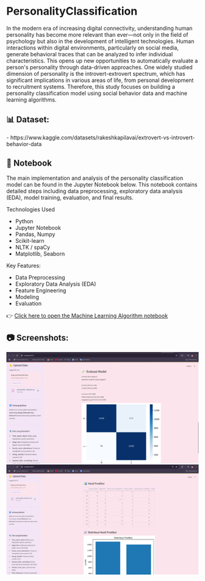 # PersonalityClassification

In the modern era of increasing digital connectivity, understanding human personality has become more relevant than ever—not only in the field of psychology but also in the development of intelligent technologies. Human interactions within digital environments, particularly on social media, generate behavioral traces that can be analyzed to infer individual characteristics. This opens up new opportunities to automatically evaluate a person's personality through data-driven approaches. One widely studied dimension of personality is the introvert-extrovert spectrum, which has significant implications in various areas of life, from personal development to recruitment systems. Therefore, this study focuses on building a personality classification model using social behavior data and machine learning algorithms.

<h2>📊 Dataset:</h2>
- https://www.kaggle.com/datasets/rakeshkapilavai/extrovert-vs-introvert-behavior-data


<h2>📓 Notebook</h2>

The main implementation and analysis of the personality classification model can be found in the Jupyter Notebook below. This notebook contains detailed steps including data preprocessing, exploratory data analysis (EDA), model training, evaluation, and final results.

Technologies Used
- Python
- Jupyter Notebook
- Pandas, Numpy
- Scikit-learn
- NLTK / spaCy
- Matplotlib, Seaborn

Key Features:
- Data Preprocessing
- Exploratory Data Analysis (EDA)
- Feature Engineering
- Modeling
- Evaluation

👉 [Click here to open the Machine Learning Algorithm notebook](./collab%20Algorithm/MachineLearningAlgorithm_googlecollab.ipynb)

<h2>📷  Screenshots:</h2>

![Screenshot 1](image/ss1.png)  
![Screenshot 2](image/ss2.png)


